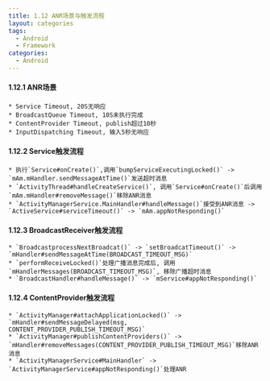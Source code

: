 ```yaml
---
title: 1.12 ANR场景与触发流程
layout: categories
tags:
  - Android
  - Framework
categories:
  - Android
---
```


#### 1.12.1 ANR场景
    * Service Timeout, 20S无响应
    * BroadcastQueue Timeout, 10S未执行完成
    * ContentProvider Timeout, publish超过10秒
    * InputDispatching Timeout, 输入5秒无响应

#### 1.12.2 Service触发流程
    * 执行`Service#onCreate()`,调用`bumpServiceExecutingLocked()` -> `mAm.mHandler.sendMessageAtTime()`发送超时消息
    * `ActivityThread#handleCreateService()`, 调用`Service#onCreate()`后调用`mAm.mHandler#removeMessage()`移除ANR消息
    * `ActivityManagerService.MainHandler#handleMessage()`接受到ANR消息 -> `ActiveService#serviceTimeout()` -> `mAm.appNotResponding()`

#### 1.12.3 BroadcastReceiver触发流程
    * `BroadcastprocessNextBroadcat()` -> `setBroadcatTimeout()` -> `mHandler#sendMessageAtTime(BROADCAST_TIMEOUT_MSG)`
    * `performReceiveLocked()`处理广播消息完成后, 调用`mHandlerMessages(BROADCAST_TIMEOUT_MSG)`, 移除广播超时消息
    * `BroadcastHandler#handleMessage()` -> `mService#appNotResponding()`

#### 1.12.4 ContentProvider触发流程
    * `ActivityManager#attachApplicationLocked()` -> `mHandler#sendMessageDelayed(msg, CONTENT_PROVIDER_PUBLISH_TIMEOUT_MSG)`
    * `ActivityManager#publishContentProviders()` -> `mHandler#removeMessages(CONTENT_PROVIDER_PUBLISH_TIMEOUT_MSG)`移除ANR消息
    * `ActivityManagerService#MainHandler` -> `ActivityManagerService#appNotResponding()`处理ANR
